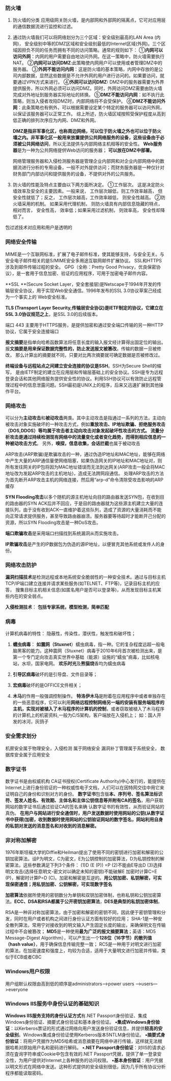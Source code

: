 ### 防火墙

1. 防火墙的分类
应用级网关防火墙，是内部网和外部网的隔离点，它可对应用层的通信数据流进行监控和过滤。

2. 通过防火墙我们可以将网络划分为三个区域：安全级别最高的LAN Area (内网)， 安全级别中等的DMZ区域和安全级别最低的Internet区域(外网)。三个区域因担负不同的任务而拥有不同的访问策略。通常的规则如下：
①**内网可以访问外网**：内网的用户需要自由地访问外网。在这一策略中，防火墙需要执行NAT。
②**内网可以访问DMZ**:此策略使内网用户可以使用或者管理DMZ中的服务器。
③**外网不能访问内网**：这是防火墙的基本策略，内网中存放的是公司内部数据，显然这些数据是不允许外网的用户进行访问的。如果要访问，就要通过VPN方式来进行。
④**外网可以访问DMZ:** DMZ中的服务器需要为外界提供服务，所以外网必须可以访问DMZ。同时，外网访问DMZ需要由防火墙完成对外地址到服务器实际地址的转换。
⑤**DMZ不能访问内网**：如不执行此策略，则当入侵者攻陷DMZ时，内部网络将不会受保护。
⑥**DMZ不能访问外网**：此条策略也有例外，可以根据需要设定某个特定的服务器可以访问外网，以保证该服务器可以正常工作。
综上所述，防火墙区域按照受保护程度从高到低正确的排列次序应为内网、DMZ和外网。

    **DMZ是指非军事化区，**也称周边网络，**可以位于防火墙之外也可以位于防火墙之内**。非军事化区**一般用来放置提供公共网络服务的设备，这些设备由于必须被公共网络访问**，所以无法提供与内部网络主机相等的安全性。
    **Web服务器**是为一种为公共网络提供Web访问的服务器； **可以放在DMZ中部署。**

    网络管理服务器和入侵检测服务器是管理企业内部网和对企业内部网络中的数据流进行分析的专用设备，一般不对外提供访问；而财务服务器是一种仅针对财务部门内部访问和提供服务的设备，不提供对外的公共服务。

3. 防火墙的性能及特点主要由以下两方面所决定。
①工作层次。 这是决定防火墙效率及安全的主要因素。一般来说， 工作层次越低，则工作效率越高， 但安全性就低了；反之， 工作层次越高，工作效率越低， 则安全性越高。
②防火墙采用的机制。 如果采用代理机制， 则防火墙具有内部信息隐藏的特点， 相对而言， 安全性高， 效率低；如果采用过滤机制， 则效率高， 安全性却降低了。




包过滤技术对应用和用户是透明的

### 网络安全传输

MIME是一个互联网标准，扩展了电子邮件标准，使其能够支持，与安全无关。与安全电子邮件相关的是S/MIME安全多用途互联网邮件扩展协议。
SSL和HTTPS涉及到邮件传输过程的安全。
GPG（全称：Pretty Good Privacy，优良保密协议），是一套用于信息加密、验证的应用程序，可用于加密电子邮件内容。

**SSL **(Secure Socket Layer，安全套接层)是Netscape于1994年开发的传输层安全协议，用于实现Web安全通信。1996年发布的SSL 3.0协议草案己经成为一个事实上的 Web安全标准。

**TLS (Transport Layer Security,传输层安全协议)**是IETF制定的协议，它**建立在 SSL 3.0协议规范之上**，是SSL 3.0的后续版本。

端口 443 主要用于HTTPS服务，是提供加密和通过安全端口传输的另一种HTTP协议，它属于安全连接端口


**报文摘要**是指单向哈希函数算法将任意长度的输入报文经计算得出固定位的输出。报**文摘要是用来保证数据完整性的，防止发送报文被篡改**。传输的数据一旦被修改， 那么计算出的摘要就不同，只要对比两次摘要就可确定数据是否被修改过。

**终端设备与远程站点之间建立安全连接的协议是SSH**。SSH为Secure Shell的缩写， 是由IETF制定的建立在应用层和传输层基础上的安全协议。SSH是专为远程登录会话和其他网络服务提供安全性的协议。利用SSH协议可以有效防止远程管理过程中的信息泄露问题。SSH最初是UNIX上的程序，后来又迅速扩展到其他操作平台。

### 网络攻击

可以分为**主动攻击**和**被动攻击**两类。其中主动攻击是指通过一系列的方法，主动向被攻击对象实施破坏的一种攻击方式，例如**重放攻击、IP地址欺骗、拒绝服务攻击（DOS,DDOS）**等均属于攻击者主动向攻击对象发起破坏性攻击的方式。
**流量分析攻击**是通过持续检测现有网络中的流量变化或者变化趋势，而得到相应信息的**一种被动攻击方式**。
另外，**嗅探，信息收集，会话拦截**也属于被动攻击

ARP攻击(ARP欺骗)是欺骗攻击的一种，通过伪造IP地址和MAC地址，能够在网络中产生大量的ARP通信量使网络阻塞，如果伪造网关的IP地址和MAC地址对，则所有发往网关的IP包将因为MAC地址错误而无法到达网关(ARP攻击一般会将MAC地址改为发起ARP攻击的主机地址)，造成无法跨网段通信。
处理ARP攻击的方法为首先断开ARP攻击主机的网络连接，然后用“arp-d”命令清除受攻击影响的ARP缓存

**SYN Flooding攻击**以多个随机的源主机地址向目的路由器发送SYN包，在收到目的路由器的SYN ACK后并不回应，于是目的路由器就为这些源主机建立大量的连接队列，由于没有收到ACK—直维护着这些队列，造成了资源的大量消耗而不能向正常请求提供服务，甚至导致路由器崩溃。服务器要等待超时才能断开己分配的资源，所以SYN Flooding攻击是一种DoS攻击。

**端口欺骗攻击**是采用端口扫描找到系统漏洞从而实施攻击。

**IP欺骗攻击**是产生的IP数据包为伪造的源IP地址，以便冒充其他系统或发件人的身份。

### 网络攻击防护

**漏洞扫描技术**是检测远程或本地系统安全脆弱性的一种安全技术。通过与目标主机TCP/IP端口建立连接并请求某些服务(如TELNET、FTP等)，记录目标主机的应答， 搜集目标主机相关信息(如匿名用户是否可以登录等)，从而发现目标主机某些内在的安全弱点。

**入侵检测技术**： **包括专家系统，模型检测，简单匹配**

### 病毒

计算机病毒的特性： 隐蔽性，传染性，潜伏性，触发性和破坏性；

1. **蠕虫病毒**：
**如震网（Stuxnet**）蠕虫病毒，指一种。它的复杂程度远超一般电脑黑客的能力。这种震网（Stuxnet）病毒于2010年6月首次被检测出来，是第一个专门定向攻击真实世界中基础（能源）设施的“蠕虫”病毒，比如核电站，水坝，国家电网。
**欢乐时光**及**熊猫烧**香均为蠕虫病毒

2. **引导区病毒**破坏的是引导盘、文件目录等；

3. **宏病毒**破坏的是OFFICE文件相关；

4. **木马**的作用一般强调控制操作。
**特洛伊木马**是附着在应用程序中或者单独存在的一些恶意程序，它可以利用**网络远程控制网络另一端的安装有服务端程序的主机，实现对被植入了木马程序的计算机的控制**，或者窃取被植入了木马程序的计算机上的机密资料,一般为C/S架构，客户端放在入侵机上；
如：国人开发的冰河，灰鸽子

### 安全需求划分
机房安全属于物理安全，入侵检测 属于网络安全
漏洞补丁管理属于系统安全， 数据库安全属于应用安全


### 数字证书

数字证书是由权威机构 CA证书授权(Certificate Authority)中心发行的，能提供在Internet上进行身份验证的一种权威性电子文档，人们可以在因特网交往中用它来证明自己的身份和识别对方的身份。
**数字证书**包含版**本、序列号、签名算法标识符、签发人姓名、有效期、主体名和主体公钥信息等并附有CA的签名**，用户获取网站的数字证书后通过验证CA的签名来确 认数字证书的有效性，从而验证网站的真伪。
**在用户与网站进行安全通信时，用户发送数据时使用网站的公钥(从数字证书中获得)加密，收到数据时使用网站的公钥验证网站的数字签名，网站利用自身的私钥对发送的消息签名和对收到的消息解密。**

### 非对称加解密

1976年斯坦福大学的Diffie和Heilman提出了使用不同的密钥进行加密和解密的公钥加密算法。设P为明文，C为密文，E为公钥控制的加密算法，D为私钥控制的解密算法，这些参数满足下列3个条件：
(1)D (E (P)) =P
(2)不能由E导出D
(3)选择明文攻击(选择任意明文-密文对以确定未知的密钥)不能破解E
加密时计算C=E (P)，解密时计算P=D (C)。加密和解密是互逆的。**用公钥加密、私钥解密，可实现保密通信；用私钥加密、公钥解密，可实现数字签名**

**加密算法**依据所使用的密钥数分为单钥和双钥加密体制，也称私钥和公钥加密算法。**ECC、DSA和RSA都属于公开密钥加密算法**，**DES是典型的私钥加密体制**。

RSA是一种非对称加密算法，由于加密和解密的密钥不同，因此便于密钥管理和分发，同时在用户或者机构之间进行身份认证方面有较好的应用；
SHA-1是一种安全散列算法，常用宁对接收到的明文输入产生固定长度的输出，来确保明文在传输过程中不会被篡改；
**MD5**是一种使用**最为广泛的报文摘要算法**；英语：MD5 Message-Digest Algorithm），可以产生出一个**128位（16字节）的散列值（hash value）**，用于确保信息传输完整一致；
RC5是一种用于对明文进行加密的算法，在加密速度和强度上，均较为合适，适用于大量明文进行加密并传输，类似于ECB或者CBC

### **Windows用户权限**
用户组默认权限由高到低的顺序是administrators—>power users —>users—>everyone



### Windows IIS服务中身份认证的基础知识
**Windows IIS服务支持的身份认证方式**有.NET Passport身份验证、集成Windows身份验证、摘要式身份验证和基本身份验证。
**•集成Windows身份验证**：以Kerberos票证的形式通过网络向用户发送身份验证信息，并提供**较高的安全级别**。Windows集成身份验证使用Kerberos版本5NTLM身份验证。
**•摘要式身份验证**：将用户凭据作为MD5哈希或消息摘要在网络中进行传输，这样就无法根据哈希对原始用户名和密码进行解码。
**•.NET Passport身份验证**：对IIS的请求必须在査询字符串或Cookie中包含有效的.NET Passport凭据，提供了单一登录安全性，为用户提供对Internet上各种服务的访问权限。
**•基本身份验证**：用户凭据以明文形式在网络中发送。这种形式提供的安全级别很低，因为几乎所有协议分析程序都能读取密码。